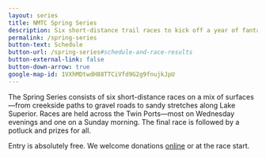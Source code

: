 ```yaml
---
layout: series
title: NMTC Spring Series
description: Six short-distance trail races to kick off a year of fantastic local trail running.
permalink: /spring-series
button-text: Schedule
button-url: /spring-series#schedule-and-race-results
button-external-link: false
button-down-arrow: true
google-map-id: 1VXhMDtwdH88TTCiVfd9G2g9fnujkJpU
---
```


The Spring Series consists of six short-distance races on a mix of surfaces—from creekside paths to gravel roads to sandy stretches along Lake Superior. Races are held across the Twin Ports—most on Wednesday evenings and one on a Sunday morning. The final race is followed by a potluck and prizes for all.

Entry is absolutely free. We welcome donations <a href="/donate">online</a> or at the race start.
